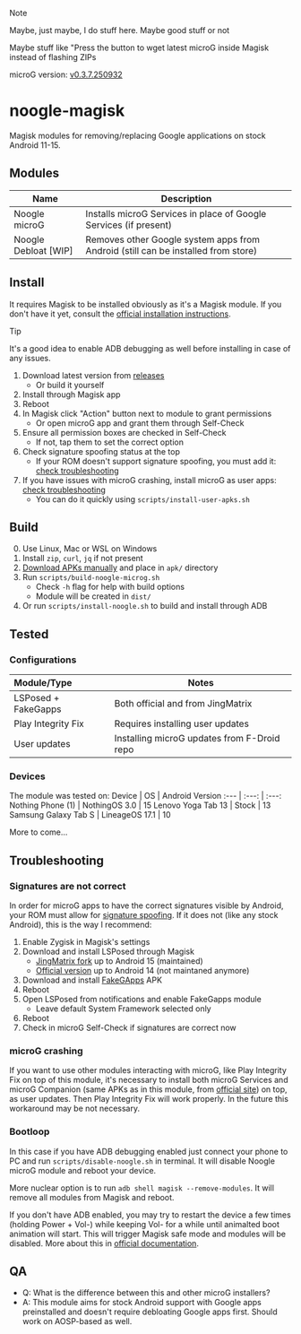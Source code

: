 > [!NOTE]
> Maybe, just maybe, I do stuff here. Maybe good stuff or not
> 
> Maybe stuff like "Press the button to wget latest microG inside Magisk instead of flashing ZIPs
>
> microG version: [v0.3.7.250932](https://github.com/microg/GmsCore/releases/tag/v0.3.7.250932)

# noogle-magisk

Magisk modules for removing/replacing Google applications on stock Android 11-15.

## Modules

Name | Description
--- | ---
Noogle microG | Installs microG Services in place of Google Services (if present)
Noogle Debloat [WIP] | Removes other Google system apps from Android (still can be installed from store)

## Install

It requires Magisk to be installed obviously as it's a Magisk module. If you don't have it yet, consult the [official installation instructions](https://topjohnwu.github.io/Magisk/install.html).

> [!TIP]
> It's a good idea to enable ADB debugging as well before installing in case of any issues.

1. Download latest version from [releases](https://github.com/SelfRef/noogle-magisk/releases)
    - Or build it yourself
2. Install through Magisk app
3. Reboot
4. In Magisk click "Action" button next to module to grant permissions
    - Or open microG app and grant them through Self-Check
5. Ensure all permission boxes are checked in Self-Check
    - If not, tap them to set the correct option
6. Check signature spoofing status at the top
    - If your ROM doesn't support signature spoofing, you must add it: [check troubleshooting](#signatures-are-not-correct)
7. If you have issues with microG crashing, install microG as user apps: [check troubleshooting](#microg-crashing)
    - You can do it quickly using `scripts/install-user-apks.sh`

## Build

0. Use Linux, Mac or WSL on Windows
1. Install `zip`, `curl`, `jq` if not present
2. [Download APKs manually](https://microg.org/download.html) and place in `apk/` directory
3. Run `scripts/build-noogle-microg.sh`
    - Check `-h` flag for help with build options
    - Module will be created in `dist/`
4. Or run `scripts/install-noogle.sh` to build and install through ADB

## Tested

### Configurations

Module/Type | Notes
:--- | ---
LSPosed + FakeGapps | Both official and from JingMatrix
Play Integrity Fix | Requires installing user updates
User updates | Installing microG updates from F-Droid repo

### Devices
The module was tested on:
Device | OS | Android Version
:--- | :---: | :---:
Nothing Phone (1) | NothingOS 3.0 | 15
Lenovo Yoga Tab 13 | Stock | 13
Samsung Galaxy Tab S | LineageOS 17.1 | 10

More to come...

## Troubleshooting

### Signatures are not correct
In order for microG apps to have the correct signatures visible by Android, your ROM must allow for [signature spoofing](https://github.com/microg/GmsCore/wiki/Signature-Spoofing). If it does not (like any stock Android), this is the way I recommend:

1. Enable Zygisk in Magisk's settings
2. Download and install LSPosed through Magisk
    - [JingMatrix fork](https://github.com/JingMatrix/LSPosed/releases) up to Android 15 (maintained)
    - [Official version](https://github.com/LSPosed/LSPosed/releases) up to Android 14 (not maintaned anymore)
3. Download and install [FakeGApps](https://github.com/whew-inc/FakeGApps/releases) APK
4. Reboot
5. Open LSPosed from notifications and enable FakeGapps module
    - Leave default System Framework selected only
6. Reboot
7. Check in microG Self-Check if signatures are correct now

### microG crashing
If you want to use other modules interacting with microG, like Play Integrity Fix on top of this module, it's necessary to install both microG Services and microG Companion (same APKs as in this module, from [official site](https://microg.org/download.html)) on top, as user updates. Then Play Integrity Fix will work properly. In the future this workaround may be not necessary.

### Bootloop
In this case if you have ADB debugging enabled just connect your phone to PC and run `scripts/disable-noogle.sh` in terminal. It will disable Noogle microG module and reboot your device.

More nuclear option is to run `adb shell magisk --remove-modules`. It will remove all modules from Magisk and reboot.

If you don't have ADB enabled, you may try to restart the device a few times (holding Power + Vol-) while keeping Vol- for a while until animalted boot animation will start. This will trigger Magisk safe mode and modules will be disabled. More about this in [official documentation](https://topjohnwu.github.io/Magisk/faq.html).

## QA
- Q: What is the difference between this and other microG installers?
- A: This module aims for stock Android support with Google apps preinstalled and doesn't require debloating Google apps first. Should work on AOSP-based as well.

